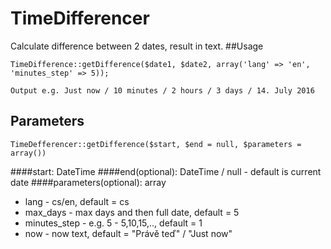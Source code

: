 # TimeDifferencer
Calculate difference between 2 dates, result in text.
##Usage
```
TimeDifference::getDifference($date1, $date2, array('lang' => 'en', 'minutes_step' => 5));

Output e.g. Just now / 10 minutes / 2 hours / 3 days / 14. July 2016 
```
## Parameters
```
TimeDefferencer::getDifference($start, $end = null, $parameters = array())
```
####start: DateTime
####end(optional): DateTime / null - default is current date
####parameters(optional): array
- lang - cs/en, default = cs
- max_days - max days and then full date, default = 5
- minutes_step - e.g. 5 - 5,10,15,.., default = 1
- now - now text, default = "Právě teď" / "Just now"
